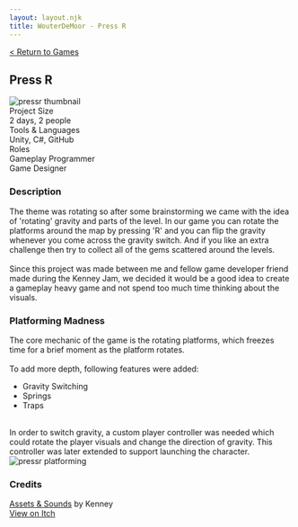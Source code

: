 ```yaml
---
layout: layout.njk
title: WouterDeMoor - Press R
---
```


<article class="project-page container">
<div class="project-page-head">
    <a href="/games">< Return to Games</a>
    <h2 class="project-title">Press R</h2>
</div>
<div class="project-intro">
    <img src="/img/pressr_thumbnail.png" alt="pressr thumbnail" class="project-video" loading="lazy"/>
    <div class="project-data">
        <div>
            <div class="data-title">Project Size</div>
            <div class="data-text">2 days, 2 people</div>
        </div>
        <div>
            <div class="data-title">Tools &amp; Languages</div>
            <div class="data-text">Unity, C#, GitHub</div>
        </div>
        <div>
            <div class="data-title">Roles</div>
            <div class="data-text">
            Gameplay Programmer</br>
            Game Designer
            </div>
        </div>
    </div>
</div>

<section class="project-section">
    <h3>Description</h3>
    <div class="project-description">
        The theme was rotating so after some brainstorming we came with the idea of 'rotating' gravity and parts of the level. In our game you can rotate the platforms around the map by pressing 'R' and you can flip the gravity whenever you come across the gravity switch. And if you like an extra challenge then try to collect all of the gems scattered around the levels. </br>
        </br>
        Since this project was made between me and fellow game developer friend made during the Kenney Jam, we decided it would be a good idea to create a gameplay heavy game and not spend too much time thinking about the visuals.
    </div>
</section>

<section class="project-section">
    <h3>Platforming Madness</h3>
    <div class="project-task-100">
        <div class="task-container">
            <div>
            The core mechanic of the game is the rotating platforms, which freezes time for a brief moment as the platform rotates. </br>
            </br>
            To add more depth, following features were added:
            <ul class="dot-list">
                <li>Gravity Switching</li>
                <li>Springs</li>
                <li>Traps</li>
            </ul></br>
            In order to switch gravity, a custom player controller was needed which could rotate the player visuals and change the direction of gravity. This controller was later extended to support launching the character.
            </div>
            <img src="/gif/pressr_jumping.gif" alt="pressr platforming" loading="lazy"/>
        </div>
    </div>
</section>

<section class="project-section">
    <h3>Credits</h3>
    <div class="project-credits">
        <a href="https://www.kenney.nl/" target="_blank" rel="noopener noreferrer">Assets &amp; Sounds</a> by Kenney </br>
    </div>
</section>

<div class="button-div">
    <a class="link-button" href="https://eezehdev.itch.io/pressr" target="_blank" rel="noopener noreferrer">View on Itch</a>
</div>
</article>